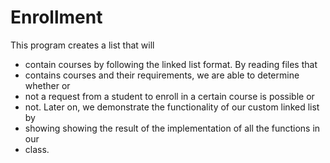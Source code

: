 # Enrollment
This program creates a list that will
 * contain courses by following the linked list format. By reading files that
 * contains courses and their requirements, we are able to determine whether or
 * not a request from a student to enroll in a certain course is possible or
 * not. Later on, we demonstrate the functionality of our custom linked list by
 * showing showing the result of the implementation of all the functions in our
 * class.
